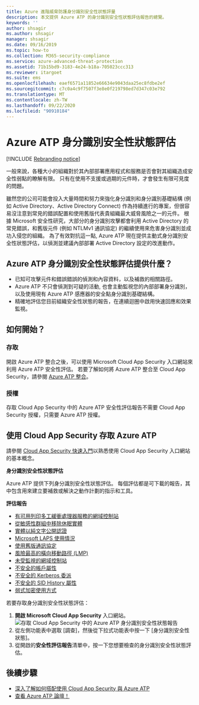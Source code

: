 ```yaml
---
title: Azure 進階威脅防護身分識別安全性狀態評量
description: 本文提供 Azure ATP 的身分識別安全性狀態評估報告的總覽。
keywords: ''
author: shsagir
ms.author: shsagir
manager: shsagir
ms.date: 09/16/2019
ms.topic: how-to
ms.collection: M365-security-compliance
ms.service: azure-advanced-threat-protection
ms.assetid: 71b15bd9-3183-4e24-b18a-705023ccc313
ms.reviewer: itargoet
ms.suite: ems
ms.openlocfilehash: eaef6571a11852e66634e9043daa25ec8fdbe2ef
ms.sourcegitcommit: c7c0a4c9f7507f3e8e0f219798ed7d347c03e792
ms.translationtype: MT
ms.contentlocale: zh-TW
ms.lasthandoff: 09/22/2020
ms.locfileid: "90910184"
---
```

# <a name="azure-atps-identity-security-posture-assessments"></a>Azure ATP 身分識別安全性狀態評估

[!INCLUDE [Rebranding notice](includes/rebranding.md)]

一般來說，各種大小的組織對於其內部部署應用程式和服務是否會對其組織造成安全性弱點的瞭解有限。 只有在使用不支援或過期的元件時，才會發生有限可見度的問題。

雖然您的公司可能會投入大量時間和努力來強化身分識別和身分識別基礎結構 (例如 Active Directory、Active Directory Connect) 作為持續進行的專案，但很容易沒注意到常見的錯誤配置和使用舊版代表貴組織最大威脅風險之一的元件。 根據 Microsoft 安全性研究，大部分的身分識別攻擊都會利用 Active Directory 的常見錯誤，和舊版元件 (例如 NTLMv1 通訊協定) 的繼續使用來危害身分識別並成功入侵您的組織。 為了有效對抗這一點, Azure ATP 現在提供主動式身分識別安全性狀態評估，以偵測並建議內部部署 Active Directory 設定的改進動作。

## <a name="what-do-azure-atp-identity-security-posture-assessments-provide"></a>Azure ATP 身分識別安全性狀態評估提供什麼？

- 已知可攻擊元件和錯誤錯誤的偵測和內容資料，以及補救的相關路徑。
- Azure ATP 不只會偵測到可疑的活動, 也會主動監視您的內部部署身分識別，以及使用現有 Azure ATP 感應器的安全點身分識別基礎結構。
- 精確地評估您目前組織安全性狀態的報告，在連續迴圈中啟用快速回應和效果監視。

## <a name="how-do-i-get-started"></a>如何開始？

### <a name="access"></a>存取

開啟 Azure ATP 整合之後，可以使用 Microsoft Cloud App Security 入口網站來利用 Azure ATP 安全性評估。 若要了解如何將 Azure ATP 整合至 Cloud App Security，請參閱 [Azure ATP 整合](/cloud-app-security/aatp-integration)。

### <a name="licensing"></a>授權

存取 Cloud App Security 中的 Azure ATP 安全性評估報告不需要 Cloud App Security 授權，只需要 Azure ATP 授權。

## <a name="access-azure-atp-using-cloud-app-security"></a>使用 Cloud App Security 存取 Azure ATP

請參閱 [Cloud App Security 快速入門](/cloud-app-security/getting-started-with-cloud-app-security)以熟悉使用 Cloud App Security 入口網站的基本概念。

**身分識別安全性狀態評估**

Azure ATP 提供下列身分識別安全性狀態評估。 每個評估都是可下載的報告，其中包含用來建立要補救或解決之動作計劃的指示和工具。

**評估報告**

- [有可用列印多工緩衝處理器服務的網域控制站](cas-isp-print-spooler.md)
- [從敏感性群組中移除休眠實體](cas-isp-dormant-entities.md)
- [實體以純文字公開認證](cas-isp-clear-text.md)
- [Microsoft LAPS 使用情況](cas-isp-laps.md)
- [使用舊版通訊協定](cas-isp-legacy-protocols.md)
- [風險最高的橫向移動路徑 (LMP)](cas-isp-riskiest-lmp.md)
- [未受監視的網域控制站](cas-isp-unmonitored-domain-controller.md)
- [不安全的帳戶屬性](cas-isp-unsecure-account-attributes.md)
- [不安全的 Kerberos 委派](cas-isp-unconstrained-kerberos.md)
- [不安全的 SID History 屬性](cas-isp-unsecure-sid-history-attribute.md)
- [弱式加密使用方式](cas-isp-weak-cipher.md)

若要存取身分識別安全性狀態評估：

1. **開啟 Microsoft Cloud App Security** 入口網站。
    ![存取 Cloud App Security 中的 Azure ATP 身分識別安全性狀態報告](media/atp-cas-isp-report-1.png)
1. 從左側功能表中選取 [調查]，然後從下拉式功能表中按一下 [身分識別安全性狀態]。
1. 從開啟的**安全性評估報告**清單中，按一下您想要檢查的身分識別安全性狀態評估。

## <a name="next-steps"></a>後續步驟

- [深入了解如何搭配使用 Cloud App Security 與 Azure ATP](activities-filtering-mcas.md)
- [查看 Azure ATP 論壇！](https://aka.ms/azureatpcommunity)